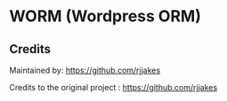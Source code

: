 # WORM (Wordpress ORM)

## Credits

Maintained by: https://github.com/rjjakes

Credits to the original project : https://github.com/rjjakes

